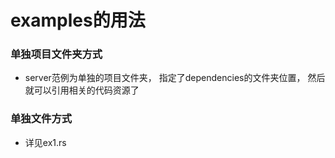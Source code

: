 examples的用法
======================



### 单独项目文件夹方式
- server范例为单独的项目文件夹， 指定了dependencies的文件夹位置， 然后就可以引用相关的代码资源了



### 单独文件方式
- 详见ex1.rs


